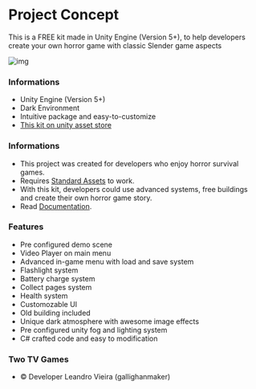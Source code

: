 # Project Concept #

This is a FREE kit made in Unity Engine (Version 5+), to help developers create your own horror game with classic Slender game aspects 

![img](https://i.imgur.com/Nu3RNYV.png)

### Informations ###

* Unity Engine (Version 5+)
* Dark Environment
* Intuitive package and easy-to-customize
* [This kit on unity asset store](https://www.assetstore.unity3d.com/en/#!/content/108847)

### Informations ###

* This project was created for developers who enjoy horror survival games.
* Requires [Standard Assets](http://www.twotvgames.com/projects/unity/horrorgamekit/files/standardassets.unitypackage) to work.
* With this kit, developers could use advanced systems, free buildings and create their own horror game story.
* Read [Documentation](http://www.twotvgames.com/projects/unity/horrorgamekit/documentation/documentation.pdf).

### Features ###

* Pre configured demo scene
* Video Player on main menu
* Advanced in-game menu with load and save system
* Flashlight system
* Battery charge system
* Collect pages system
* Health system
* Customozable UI
* Old building included
* Unique dark atmosphere with awesome image effects
* Pre configured unity fog and lighting system
* C# crafted code and easy to modification

### Two TV Games ###

* :copyright: Developer Leandro Vieira (gallighanmaker)
